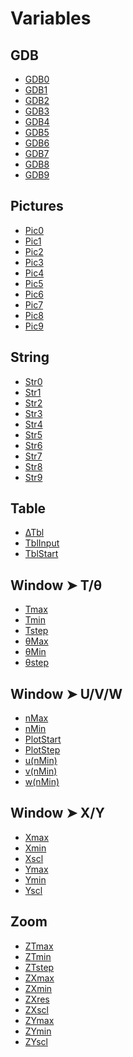 # Variables


## GDB

 * <a href="../tokens/GDB0.md" title="0x6109">GDB0</a>
 * <a href="../tokens/GDB1.md" title="0x6100">GDB1</a>
 * <a href="../tokens/GDB2.md" title="0x6101">GDB2</a>
 * <a href="../tokens/GDB3.md" title="0x6102">GDB3</a>
 * <a href="../tokens/GDB4.md" title="0x6103">GDB4</a>
 * <a href="../tokens/GDB5.md" title="0x6104">GDB5</a>
 * <a href="../tokens/GDB6.md" title="0x6105">GDB6</a>
 * <a href="../tokens/GDB7.md" title="0x6106">GDB7</a>
 * <a href="../tokens/GDB8.md" title="0x6107">GDB8</a>
 * <a href="../tokens/GDB9.md" title="0x6108">GDB9</a>

## Pictures

 * <a href="../tokens/Pic0.md" title="0x6009">Pic0</a>
 * <a href="../tokens/Pic1.md" title="0x6000">Pic1</a>
 * <a href="../tokens/Pic2.md" title="0x6001">Pic2</a>
 * <a href="../tokens/Pic3.md" title="0x6002">Pic3</a>
 * <a href="../tokens/Pic4.md" title="0x6003">Pic4</a>
 * <a href="../tokens/Pic5.md" title="0x6004">Pic5</a>
 * <a href="../tokens/Pic6.md" title="0x6005">Pic6</a>
 * <a href="../tokens/Pic7.md" title="0x6006">Pic7</a>
 * <a href="../tokens/Pic8.md" title="0x6007">Pic8</a>
 * <a href="../tokens/Pic9.md" title="0x6008">Pic9</a>

## String

 * <a href="../tokens/Str0.md" title="0xAA09">Str0</a>
 * <a href="../tokens/Str1.md" title="0xAA00">Str1</a>
 * <a href="../tokens/Str2.md" title="0xAA01">Str2</a>
 * <a href="../tokens/Str3.md" title="0xAA02">Str3</a>
 * <a href="../tokens/Str4.md" title="0xAA03">Str4</a>
 * <a href="../tokens/Str5.md" title="0xAA04">Str5</a>
 * <a href="../tokens/Str6.md" title="0xAA05">Str6</a>
 * <a href="../tokens/Str7.md" title="0xAA06">Str7</a>
 * <a href="../tokens/Str8.md" title="0xAA07">Str8</a>
 * <a href="../tokens/Str9.md" title="0xAA08">Str9</a>

## Table

 * <a href="../tokens/∆Tbl.md" title="0x6321">∆Tbl</a>
 * <a href="../tokens/TblInput.md" title="0x632A">TblInput</a>
 * <a href="../tokens/TblStart.md" title="0x631A">TblStart</a>

## Window ➤ T/θ

 * <a href="../tokens/Tmax.md" title="0x630F">Tmax</a>
 * <a href="../tokens/Tmin.md" title="0x630E">Tmin</a>
 * <a href="../tokens/Tstep.md" title="0x6322">Tstep</a>
 * <a href="../tokens/θMax.md" title="0x6311">θMax</a>
 * <a href="../tokens/θMin.md" title="0x6310">θMin</a>
 * <a href="../tokens/θstep.md" title="0x6323">θstep</a>

## Window ➤ U/V/W

 * <a href="../tokens/nMax.md" title="0x631D">nMax</a>
 * <a href="../tokens/nMin.md" title="0x631F">nMin</a>
 * <a href="../tokens/PlotStart.md" title="0x631B">PlotStart</a>
 * <a href="../tokens/PlotStep.md" title="0x6334">PlotStep</a>
 * <a href="../tokens/u(nMin).md" title="0x6304">u(nMin)</a>
 * <a href="../tokens/v(nMin).md" title="0x6305">v(nMin)</a>
 * <a href="../tokens/w(nMin).md" title="0x6332">w(nMin)</a>

## Window ➤ X/Y

 * <a href="../tokens/Xmax.md" title="0x630B">Xmax</a>
 * <a href="../tokens/Xmin.md" title="0x630A">Xmin</a>
 * <a href="../tokens/Xscl.md" title="0x6302">Xscl</a>
 * <a href="../tokens/Ymax.md" title="0x630D">Ymax</a>
 * <a href="../tokens/Ymin.md" title="0x630C">Ymin</a>
 * <a href="../tokens/Yscl.md" title="0x6303">Yscl</a>

## Zoom

 * <a href="../tokens/ZTmax.md" title="0x6319">ZTmax</a>
 * <a href="../tokens/ZTmin.md" title="0x6318">ZTmin</a>
 * <a href="../tokens/ZTstep.md" title="0x6324">ZTstep</a>
 * <a href="../tokens/ZXmax.md" title="0x6313">ZXmax</a>
 * <a href="../tokens/ZXmin.md" title="0x6312">ZXmin</a>
 * <a href="../tokens/ZXres.md" title="0x6337">ZXres</a>
 * <a href="../tokens/ZXscl.md" title="0x6300">ZXscl</a>
 * <a href="../tokens/ZYmax.md" title="0x6315">ZYmax</a>
 * <a href="../tokens/ZYmin.md" title="0x6314">ZYmin</a>
 * <a href="../tokens/ZYscl.md" title="0x6301">ZYscl</a>


